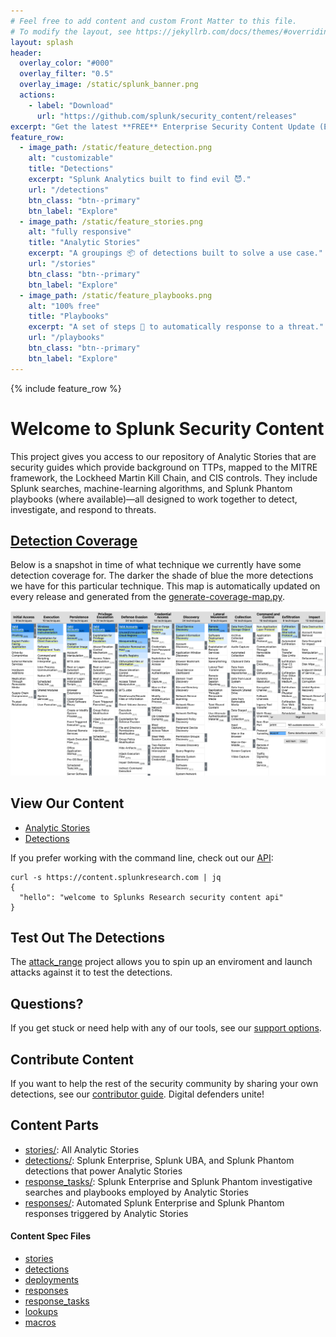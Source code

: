 ```yaml
---
# Feel free to add content and custom Front Matter to this file.
# To modify the layout, see https://jekyllrb.com/docs/themes/#overriding-theme-defaults
layout: splash
header:
  overlay_color: "#000"
  overlay_filter: "0.5"
  overlay_image: /static/splunk_banner.png
  actions:
    - label: "Download"
      url: "https://github.com/splunk/security_content/releases"
excerpt: "Get the latest **FREE** Enterprise Security Content Update (ESCU) App with over 400+ detections for Splunk."
feature_row:
  - image_path: /static/feature_detection.png
    alt: "customizable"
    title: "Detections"
    excerpt: "Splunk Analytics built to find evil 😈."
    url: "/detections"
    btn_class: "btn--primary"
    btn_label: "Explore"
  - image_path: /static/feature_stories.png
    alt: "fully responsive"
    title: "Analytic Stories"
    excerpt: "A groupings 📦 of detections built to solve a use case."
    url: "/stories"
    btn_class: "btn--primary"
    btn_label: "Explore"
  - image_path: /static/feature_playbooks.png
    alt: "100% free"
    title: "Playbooks"
    excerpt: "A set of steps 🐾 to automatically response to a threat."
    url: "/playbooks"
    btn_class: "btn--primary"
    btn_label: "Explore"  
---
```



{% include feature_row %}  

# Welcome to Splunk Security Content

This project gives you access to our repository of Analytic Stories that are security guides which provide background on TTPs, mapped to the MITRE framework, the Lockheed Martin Kill Chain, and CIS controls. They include Splunk searches, machine-learning algorithms, and Splunk Phantom playbooks (where available)—all designed to work together to detect, investigate, and respond to threats.

## [Detection Coverage](https://mitremap.splunkresearch.com/)
Below is a snapshot in time of what technique we currently have some detection coverage for. The darker the shade of blue the more detections we have for this particular technique. This map is automatically updated on every release and generated from the [generate-coverage-map.py](https://github.com/splunk/security_content/blob/develop/bin/generate-coverage-map.py).

![](mitre-map/coverage.png)

## View Our Content

* [Analytic Stories](/detections)
* [Detections](/stories)

If you prefer working with the command line, check out our [API](https://docs.splunkresearch.com/?version=latest):

```
curl -s https://content.splunkresearch.com | jq
{
  "hello": "welcome to Splunks Research security content api"
}
```

## Test Out The Detections
The [attack_range](https://github.com/splunk/attack_range) project allows you to spin up an enviroment and launch attacks against it to test the detections.

## Questions?
If you get stuck or need help with any of our tools, see our [support options](https://github.com/splunk/security_content#support).

## Contribute Content
If you want to help the rest of the security community by sharing your own detections, see our [contributor guide](https://github.com/splunk/security_content/wiki/Contributing-to-the-Project). Digital defenders unite!


## Content Parts
* [stories/](https://github.com/splunk/security_content/tree/develop/stories): All Analytic Stories
* [detections/](https://github.com/splunk/security_content/tree/develop/detections): Splunk Enterprise, Splunk UBA, and Splunk Phantom detections that power Analytic Stories
* [response_tasks/](https://github.com/splunk/security_content/tree/develop/response_tasks): Splunk Enterprise and Splunk Phantom investigative searches and playbooks employed by Analytic Stories
* [responses/](https://github.com/splunk/security_content/tree/develop/responses): Automated Splunk Enterprise and Splunk Phantom responses triggered by Analytic Stories


#### Content Spec Files
* [stories](https://github.com/splunk/security_content/blob/develop/docs/spec/stories.md)
* [detections](https://github.com/splunk/security_content/blob/develop/docs/spec/detections.md)
* [deployments](https://github.com/splunk/security_content/blob/develop/docs/spec/deployments.md)
* [responses](https://github.com/splunk/security_content/blob/develop/docs/spec/responses.md)
* [response_tasks](https://github.com/splunk/security_content/blob/develop/docs/spec/response_tasks.md)
* [lookups](https://github.com/splunk/security_content/blob/develop/docs/spec/lookups.md)
* [macros](https://github.com/splunk/security_content/blob/develop/docs/spec/macros.md)
